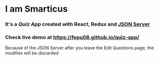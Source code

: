 # I am Smarticus
### It's a _Quiz App_ created with **React**, **Redux** and [**JSON Server**](https://github.com/typicode/json-server)
### Check live demo at https://fepu08.github.io/quiz-app/
Because of the JSON Server after you leave the Edit Questions page, the modifies will be discarded
